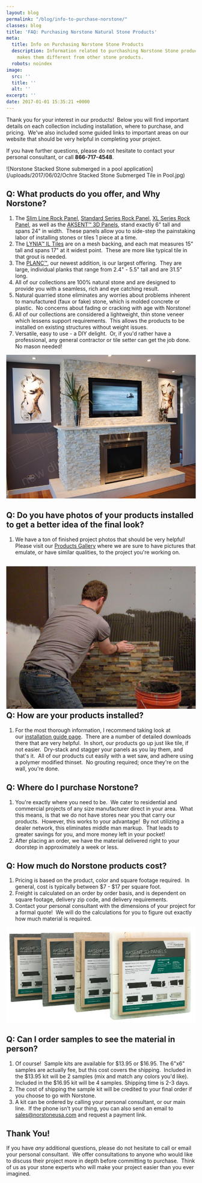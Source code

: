 ```yaml
---
layout: blog
permalink: "/blog/info-to-purchase-norstone/"
classes: blog
title: 'FAQ: Purchasing Norstone Natural Stone Products'
meta:
  title: Info on Purchasing Norstone Stone Products
  description: Information related to purchashing Norstone Stone products and what
    makes them different from other stone products.
  robots: noindex
image:
  src: ''
  title: ''
  alt: ''
excerpt: ''
date: 2017-01-01 15:35:21 +0000
---
```

Thank you for your interest in our products!  Below you will find important details on each collection including installation, where to purchase, and pricing.  We've also included some guided links to important areas on our website that should be very helpful in completing your project. 

If you have further questions, please do not hesitate to contact your personal consultant, or call **866-717-4548**.

![Norstone Stacked Stone submerged in a pool application](/uploads/2017/06/02/Ochre Stacked Stone Submerged Tile in Pool.jpg)

## Q: What products do you offer, and Why Norstone?

1. The <a href="https://www.norstoneusa.com/blog/norstone-slim-line-budget-stone-veneer/" target="_blank">Slim Line Rock Panel</a>, <a href="https://www.norstoneusa.com/products/stacked-stone-cladding/" target="_blank">Standard Series Rock Panel</a>, <a href="https://www.norstoneusa.com/products/thin-stone-veneer-panels/" target="_blank">XL Series Rock Panel</a>, as well as the <a href="https://www.norstoneusa.com/products/aksent-modern-tiles/" target="_blank">AKSENT™ 3D Panels</a>, stand exactly 6" tall and spans 24" in width.  These panels allow you to side-step the painstaking labor of installing stones or tiles 1 piece at a time.
2. The <a href="https://www.norstoneusa.com/products/lynia-mosaic-tiles/" target="_blank">LYNIA™ IL Tiles</a> are on a mesh backing, and each mat measures 15" tall and spans 17" at it widest point.  These are more like typical tile in that grout is needed.
3. The <a href="https://www.norstoneusa.com/products/large-format-stone-veneer/" target="_blank">PLANC™</a>, our newest addition, is our largest offering.  They are large, individual planks that range from 2.4" - 5.5" tall and are 31.5" long.
4. All of our collections are 100% natural stone and are designed to provide you with a seamless, rich and eye catching result.
5. Natural quarried stone eliminates any worries about problems inherent to manufactured (faux or fake) stone, which is molded concrete or plastic.  No concerns about fading or cracking with age with Norstone!
6. All of our collections are considered a lightweight, thin stone veneer which lessens support requirements.  This allows the products to be installed on existing structures without weight issues.
7. Versatile, easy to use - a DIY delight.  Or, if you'd rather have a professional, any general contractor or tile setter can get the job done.  No mason needed!

<a href="http://www.norstoneusa.com/gallery/rock-panels" target="_blank"><img src="/uploads/2018/06/08/TV_Ivory.JPG"></a>

## Q: Do you have photos of your products installed to get a better idea of the final look?

1. We have a ton of finished project photos that should be very helpful!  Please visit our <a href="http://www.norstoneusa.com/gallery/rock-panels" target="_blank">Products Gallery</a> where we are sure to have pictures that emulate, or have similar qualities, to the project you're working on.

## <a href="http://www.norstoneusa.com/how-to-install-stacked-stone" target="_blank"><img src="/uploads/2017/06/30/DIYBathtasticStoneFeatureWall-1copy.jpg"></a>Q: How are your products installed?

1. For the most thorough information, I recommend taking look at our <a href="http://www.norstoneusa.com/how-to-install-stacked-stone" target="_blank">installation guide page</a>.  There are a number of detailed downloads there that are very helpful.  In short, our products go up just like tile, if not easier.  Dry-stack and stagger your panels as you lay them, and that's it.  All of our products cut easily with a wet saw, and adhere using a polymer modified thinset.  No grouting required; once they're on the wall, you're done.

## Q: Where do I purchase Norstone?

1. You're exactly where you need to be.  We cater to residential and commercial projects of any size manufacturer direct in your area.  What this means, is that we do not have stores near you that carry our products.  However, this works to your advantage!  By not utilizing a dealer network, this eliminates middle man markup.  That leads to greater savings for you, and more money left in your pocket!
2. After placing an order, we have the material delivered right to your doorstep in approximately a week or less.

## Q: How much do Norstone products cost?

1. Pricing is based on the product, color and square footage required.  In general, cost is typically between $7 - $17 per square foot.
2. Freight is calculated on an order by order basis, and is dependent on square footage, delivery zip code, and delivery requirements.
3. Contact your personal consultant with the dimensions of your project for a formal quote!  We will do the calculations for you to figure out exactly how much material is required.

![Norstone Sample Photo](/uploads/2018/06/08/Aksent3D-Samples-Back-Etched-Web.jpg)

## Q: Can I order samples to see the material in person?

1. Of course!  Sample kits are available for $13.95 or $16.95.  The 6"x6" samples are actually fee, but this cost covers the shipping.  Included in the $13.95 kit will be 2 samples (mix and match any colors you'd like).  Included in the $16.95 kit will be 4 samples. Shipping time is 2-3 days.
2. The cost of shipping the sample kit will be credited to your final order if you choose to go with Norstone.
3. A kit can be ordered by calling your personal consultant, or our main line.  If the phone isn't your thing, you can also send an email to [sales@norstoneusa.com](mailto:sales@norstoneusa.com) and request a payment link.

## Thank You!

If you have _any_ additional questions, please do not hesitate to call or email your personal consultant.  We offer consultations to anyone who would like to discuss their project more in depth before committing to purchase.  Think of us as your stone experts who will make your project easier than you ever imagined.
